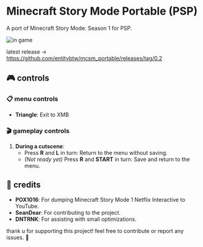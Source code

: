 # Minecraft Story Mode Portable (PSP)

A port of Minecraft Story Mode: Season 1 for PSP.

![](https://i.imgur.com/H0DDJvQ.png "in game")

latest release -> https://github.com/entitybtw/mcsm_portable/releases/tag/0.2

## 🎮 controls

### 📋 menu controls
- **Triangle**: Exit to XMB

### 🎬 gameplay controls
1. **During a cutscene**:
   - Press **R** and **L** in turn: Return to the menu without saving.
   - *(Not ready yet)* Press **R** and **START** in turn: Save and return to the menu.

## 👏 credits

- **POX1016**: For dumping Minecraft Story Mode 1 Netflix Interactive to YouTube.
- **SeanDear**: For contributing to the project.
- **DNTRNK**: For assisting with small optimizations.

thank u for supporting this project! feel free to contribute or report any issues. 🚀
